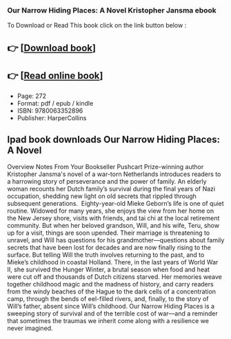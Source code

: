 ### Our Narrow Hiding Places: A Novel Kristopher Jansma ebook

To Download or Read This book click on the link button below :

## 👉  [**[Download book](http://ebooksharez.info/download.php?group=book&from=github.com&id=717196&lnk=1063 "Download book")**]

## 👉  [**[Read online book](http://ebooksharez.info/download.php?group=book&from=github.com&id=717196&lnk=1063 "Read online book")**]


* Page: 272
* Format: pdf / epub / kindle
* ISBN: 9780063352896
* Publisher: HarperCollins



## Ipad book downloads Our Narrow Hiding Places: A Novel


Overview
Notes From Your Bookseller Pushcart Prize-winning author Kristopher Jansma&#039;s novel of a war-torn Netherlands introduces readers to a harrowing story of perseverance and the power of family. An elderly woman recounts her Dutch family’s survival during the final years of Nazi occupation, shedding new light on old secrets that rippled through subsequent generations.  Eighty-year-old Mieke Geborn’s life is one of quiet routine. Widowed for many years, she enjoys the view from her home on the New Jersey shore, visits with friends, and tai chi at the local retirement community. But when her beloved grandson, Will, and his wife, Teru, show up for a visit, things are soon upended. Their marriage is threatening to unravel, and Will has questions for his grandmother—questions about family secrets that have been lost for decades and are now finally rising to the surface. But telling Will the truth involves returning to the past, and to Mieke’s childhood in coastal Holland. There, in the last years of World War II, she survived the Hunger Winter, a brutal season when food and heat were cut off and thousands of Dutch citizens starved. Her memories weave together childhood magic and the madness of history, and carry readers from the windy beaches of the Hague to the dark cells of a concentration camp, through the bends of eel-filled rivers, and, finally, to the story of Will’s father, absent since Will’s childhood. Our Narrow Hiding Places is a sweeping story of survival and of the terrible cost of war—and a reminder that sometimes the traumas we inherit come along with a resilience we never imagined.



